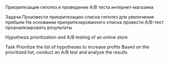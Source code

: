 Приоритезация гипотез и проведение A/B теста интернет-магазина

Задача
Произвести приоритезацию списка гипотез для увеличения прибыли
На основании приоритезированного списка провести A/B-тест проанализировать результаты


Hypothesis prioritization and A/B testing of an online store

Task
Prioritize the list of hypotheses to increase profits
Based on the prioritized list, conduct an A/B test and analyze the results